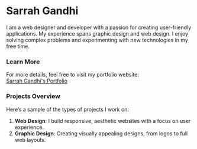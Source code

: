 # Sarrah Gandhi

I am a web designer and developer with a passion for creating user-friendly applications. My experience spans graphic design and web design. I enjoy solving complex problems and experimenting with new technologies in my free time.

### Learn More

For more details, feel free to visit my portfolio website:  
[Sarrah Gandhi's Portfolio](http://www.sarrahgandhi.com)

### Projects Overview


Here’s a sample of the types of projects I work on:

1. **Web Design**: I build responsive, aesthetic websites with a focus on user experience.
2. **Graphic Design**: Creating visually appealing designs, from logos to full web layouts.

